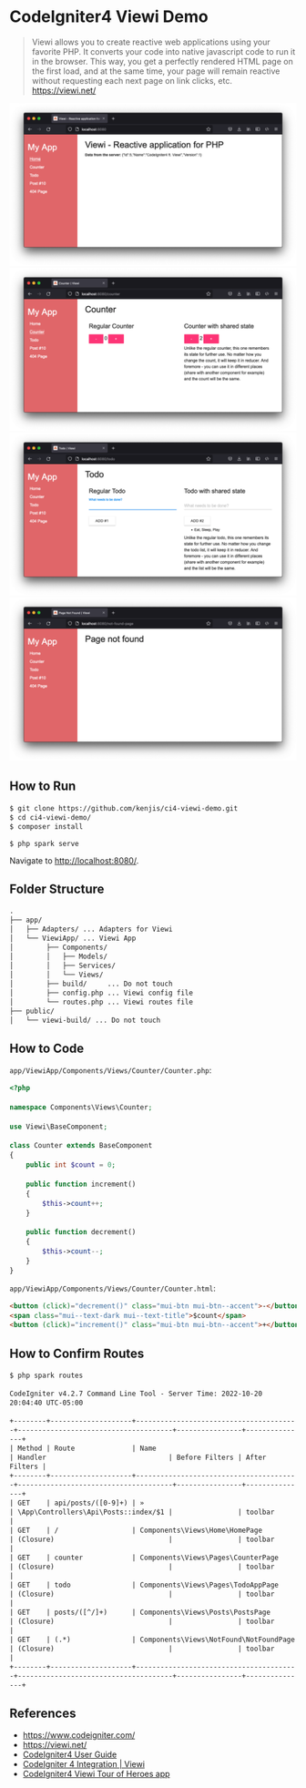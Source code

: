 # CodeIgniter4 Viewi Demo

> Viewi allows you to create reactive web applications using your favorite PHP. It converts your code into native javascript code to run it in the browser. This way, you get a perfectly rendered HTML page on the first load, and at the same time, your page will remain reactive without requesting each next page on link clicks, etc.
https://viewi.net/

![](docs/01-home.png)
![](docs/02-counter.png)
![](docs/03-todo.png)
![](docs/05-not-found.png)

## How to Run

```console
$ git clone https://github.com/kenjis/ci4-viewi-demo.git
$ cd ci4-viewi-demo/
$ composer install
```

```console
$ php spark serve
```

Navigate to <http://localhost:8080/>.

## Folder Structure

```
.
├── app/
│   ├── Adapters/ ... Adapters for Viewi
│   └── ViewiApp/ ... Viewi App
│        ├── Components/
│        │   ├── Models/
│        │   ├── Services/
│        │   └── Views/
│        ├── build/     ... Do not touch
│        ├── config.php ... Viewi config file
│        └── routes.php ... Viewi routes file
├── public/
│   └── viewi-build/ ... Do not touch
```

## How to Code

`app/ViewiApp/Components/Views/Counter/Counter.php`:
```php
<?php

namespace Components\Views\Counter;

use Viewi\BaseComponent;

class Counter extends BaseComponent
{
    public int $count = 0;

    public function increment()
    {
        $this->count++;
    }

    public function decrement()
    {
        $this->count--;
    }
}
```

`app/ViewiApp/Components/Views/Counter/Counter.html`:
```html
<button (click)="decrement()" class="mui-btn mui-btn--accent">-</button>
<span class="mui--text-dark mui--text-title">$count</span>
<button (click)="increment()" class="mui-btn mui-btn--accent">+</button>
```

## How to Confirm Routes

```console
$ php spark routes

CodeIgniter v4.2.7 Command Line Tool - Server Time: 2022-10-20 20:04:40 UTC-05:00

+--------+--------------------+----------------------------------------+--------------------------------------+----------------+---------------+
| Method | Route              | Name                                   | Handler                              | Before Filters | After Filters |
+--------+--------------------+----------------------------------------+--------------------------------------+----------------+---------------+
| GET    | api/posts/([0-9]+) | »                                      | \App\Controllers\Api\Posts::index/$1 |                | toolbar       |
| GET    | /                  | Components\Views\Home\HomePage         | (Closure)                            |                | toolbar       |
| GET    | counter            | Components\Views\Pages\CounterPage     | (Closure)                            |                | toolbar       |
| GET    | todo               | Components\Views\Pages\TodoAppPage     | (Closure)                            |                | toolbar       |
| GET    | posts/([^/]+)      | Components\Views\Posts\PostsPage       | (Closure)                            |                | toolbar       |
| GET    | (.*)               | Components\Views\NotFound\NotFoundPage | (Closure)                            |                | toolbar       |
+--------+--------------------+----------------------------------------+--------------------------------------+----------------+---------------+

```

## References

- https://www.codeigniter.com/
- https://viewi.net/
- [CodeIgniter4 User Guide](https://codeigniter4.github.io/CodeIgniter4/)
- [CodeIgniter 4 Integration | Viewi](https://viewi.net/docs/integrations-code-igniter4)
- [CodeIgniter4 Viewi Tour of Heroes app](https://github.com/kenjis/ci4-viewi-tour-of-heroes)
